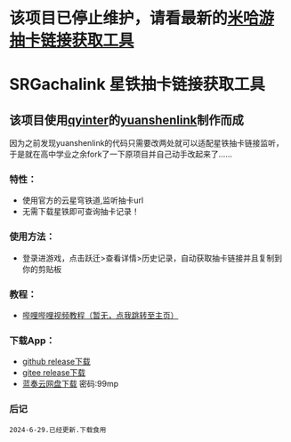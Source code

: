# 该项目已停止维护，请看最新的[米哈游抽卡链接获取工具](https://gitee.com/NyaOH/miHoYoGetGachaLink/)
# SRGachalink 星铁抽卡链接获取工具
## 该项目使用[qyinter](https://github.com/qyinter)的[yuanshenlink](https://github.com/qyinter/yuanshenlink)制作而成
  因为之前发现yuanshenlink的代码只需要改两处就可以适配星铁抽卡链接监听，于是就在高中学业之余fork了一下原项目并自己动手改起来了……<br>
### 特性：
- 使用官方的云星穹铁道,监听抽卡url
- 无需下载星铁即可查询抽卡记录！
### 使用方法：
- 登录进游戏，点击跃迁>查看详情>历史记录，自动获取抽卡链接并且复制到你的剪贴板
### 教程：
- [哔哩哔哩视频教程（暂无，点我跳转至主页）](https://space.bilibili.com/1347891621/)
### 下载App：
- [github release下载](https://github.com/NyaOH-Nahida/SRGachaLink/releases/download/Kotlin/SRGachaLink-release.apk)
- [gitee release下载](https://gitee.com/NyaOH/SRGachaLink/releases/download/lasted/%E6%98%9F%E9%93%81%E6%8A%BD%E5%8D%A1%E9%93%BE%E6%8E%A5%E8%8E%B7%E5%8F%96%E5%B7%A5%E5%85%B7.APK)
- [蓝奏云网盘下载](https://nyaoh.lanzouq.com/iXMce230x88f) 密码:99mp

### 后记
    2024-6-29.已经更新.下载食用
